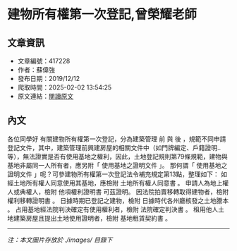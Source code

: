 # 建物所有權第一次登記,曾榮耀老師

## 文章資訊
- 文章編號：417228
- 作者：蘇偉強
- 發布日期：2019/12/12
- 爬取時間：2025-02-02 13:54:25
- 原文連結：[閱讀原文](https://real-estate.get.com.tw/Columns/detail.aspx?no=417228)

## 內文
各位同學好
有關建物所有權第一次登記，分為建築管理
前
與
後
，規範不同申請登記文件，其中，建築管理前興建房屋的相關文件中（如門牌編定、戶籍證明..等），無法證實是否有使用基地之權利，因此，土地登記規則第79條規範，建物與基地非屬同一人所有者，應另附「
使用基地之證明文件
」。
那何謂「
使用基地之證明文件
」呢？可參建物所有權第一次登記法令補充規定第13點，整理如下：
如經土地所有權人同意使用其基地，應檢附
土地所有權人同意書
。
申請人為地上權人或典權人，檢附
他項權利證明書
可茲證明。
因法院拍賣移轉取得建物者，檢附
權利移轉證明書
。
日據時期已登記之建物，檢附
日據時代各州廳核發之土地謄本
。
占用基地經法院判決確定有使用權利者，檢附
法院確定判決書
。
租用他人土地建築房屋且提出土地使用證明者，檢附
基地租賃契約書
。

---
*注：本文圖片存放於 ./images/ 目錄下*
